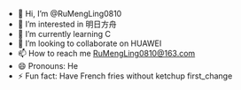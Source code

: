 - 👋 Hi, I’m @RuMengLing0810
- 👀 I’m interested in 明日方舟
- 🌱 I’m currently learning C
- 💞️ I’m looking to collaborate on HUAWEI
- 📫 How to reach me RuMengLing0810@163.com
- 😄 Pronouns: He
- ⚡ Fun fact: Have French fries without ketchup first_change

<!---
RuMengLing0810/RuMengLing0810 is a ✨ special ✨ repository because its `README.md` (this file) appears on your GitHub profile.
You can click the Preview link to take a look at your changes.
--->
